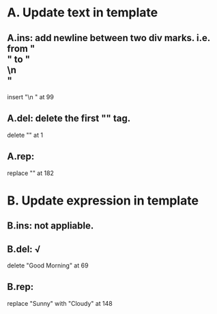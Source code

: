 # A. Update text in template
## A.ins: add newline between two div marks. i.e. from "</div><div>" to "</div>\n  <div>"
  insert "\n  " at 99
 
## A.del: delete the first "<html>" tag.
  delete "<html>" at 1

## A.rep: 
  replace "</html>" at 182

# B. Update expression in template
## B.ins: not appliable.

## B.del: √
  delete "Good Morning" at 69
## B.rep: 
  replace "Sunny" with "Cloudy" at 148